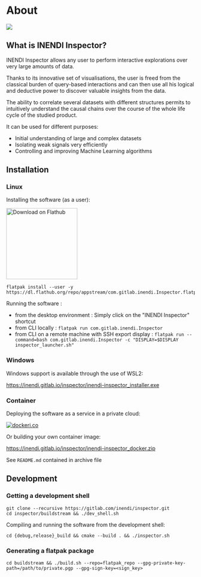 # About

![](inspector_screenshot.png)

## What is INENDI Inspector?

INENDI Inspector allows any user to perform interactive explorations over very large amounts of data.

Thanks to its innovative set of visualisations, the user is freed from the classical burden of query-based interactions and can then use all his logical and deductive power to discover valuable insights from the data.

The ability to correlate several datasets with different structures permits to intuitively understand the causal chains over the course of the whole life cycle of the studied product.

It can be used for different purposes:
- Initial understanding of large and complex datasets
- Isolating weak signals very efficiently
- Controlling and improving Machine Learning algorithms

## Installation

### Linux

Installing the software (as a user):

<a href='https://flathub.org/apps/details/com.gitlab.inendi.Inspector'><img width='190px' alt='Download on Flathub' src='https://flathub.org/assets/badges/flathub-badge-en.png'/></a>


```
flatpak install --user -y https://dl.flathub.org/repo/appstream/com.gitlab.inendi.Inspector.flatpakref
```

Running the software :
* from the desktop environment : Simply click on the "INENDI Inspector" shortcut
* from CLI locally : ```flatpak run com.gitlab.inendi.Inspector```
* from CLI on a remote machine with SSH export display : ```flatpak run --command=bash com.gitlab.inendi.Inspector -c "DISPLAY=$DISPLAY inspector_launcher.sh"```

### Windows

Windows support is available through the use of WSL2:

https://inendi.gitlab.io/inspector/inendi-inspector_installer.exe

### Container

Deploying the software as a service in a private cloud:

[![dockeri.co](https://dockerico.blankenship.io/image/inendi/inspector)](https://hub.docker.com/r/inendi/inspector)


Or building your own container image:

https://inendi.gitlab.io/inspector/inendi-inspector_docker.zip


See ```README.md``` contained in archive file

## Development

### Getting a development shell

```
git clone --recursive https://gitlab.com/inendi/inspector.git
cd inspector/buildstream && ./dev_shell.sh
```

Compiling and running the software from the development shell:

```
cd {debug,release}_build && cmake --build . && ./inspector.sh
```

### Generating a flatpak package

```
cd buildstream && ./build.sh --repo=flatpak_repo --gpg-private-key-path=/path/to/private.pgp --gpg-sign-key=<sign_key>
```
